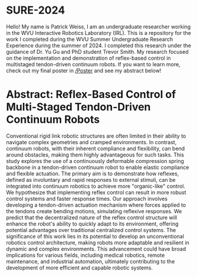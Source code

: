 # SURE-2024
Hello! My name is Patrick Weiss, I am an undergraduate researcher working in the WVU Interactive Robotics Laboratory (IRL). This is a repository for the work I completed during the WVU Summer Undergraduate Research Experience during the summer of 2024. I completed this research under the guidance of Dr. Yu Gu and PhD student Trevor Smith. My research focused on the implementation and demonstration of reflex-based control in multistaged tendon-driven continuum robots. If you want to learn more, check out my final poster in [/Poster](https://github.com/Weiss-Patrick/SURE-2024/tree/main/Poster) and see my abstract below!

# Abstract: Reflex-Based Control of Multi-Staged Tendon-Driven Continuum Robots
Conventional rigid link robotic structures are often limited in their ability to navigate complex geometries and cramped environments. In contrast, continuum robots, with their inherent compliance and flexibility, can bend around obstacles, making them highly advantageous for such tasks. This study explores the use of a continuously deformable compression spring backbone in a tendon-driven continuum robot to enable elastic compliance and flexible actuation. The primary aim is to demonstrate how reflexes, defined as involuntary and rapid responses to external stimuli, can be integrated into continuum robotics to achieve more "organic-like" control. We hypothesize that implementing reflex control can result in more robust control systems and faster response times. Our approach involves developing a tendon-driven actuation mechanism where forces applied to the tendons create bending motions, simulating reflexive responses. We predict that the decentralized nature of the reflex control structure will enhance the robot's ability to quickly adapt to its environment, offering potential advantages over traditional centralized control systems. The significance of this work lies in its potential to develop an unconventional robotics control architecture, making robots more adaptable and resilient in dynamic and complex environments. This advancement could have broad implications for various fields, including medical robotics, remote maintenance, and industrial automation, ultimately contributing to the development of more efficient and capable robotic systems.
